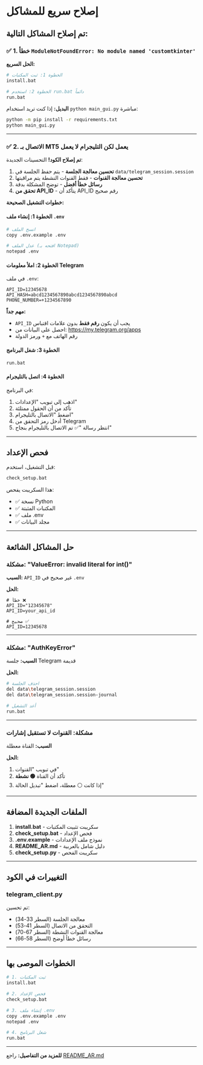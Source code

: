 # إصلاح سريع للمشاكل

## تم إصلاح المشاكل التالية:

### ✅ 1. خطأ `ModuleNotFoundError: No module named 'customtkinter'`

**الحل السريع:**

```bash
# الخطوة 1: ثبت المكتبات
install.bat

# الخطوة 2: استخدم run.bat دائماً
run.bat
```

**البديل:** إذا كنت تريد استخدام `python main_gui.py` مباشرة:
```bash
python -m pip install -r requirements.txt
python main_gui.py
```

---

### ✅ 2. الاتصال بـ MT5 يعمل لكن التليجرام لا يعمل

**تم إصلاح الكود!** التحسينات الجديدة:

1. **تحسين معالجة الجلسة** - يتم حفظ الجلسة في `data/telegram_session.session`
2. **تحسين معالجة القنوات** - فقط القنوات النشطة يتم مراقبتها
3. **رسائل خطأ أفضل** - توضح المشكلة بدقة
4. **تحقق من API_ID** - يتأكد أن API_ID رقم صحيح

**خطوات التشغيل الصحيحة:**

#### الخطوة 1: إنشاء ملف `.env`

```bash
# انسخ الملف
copy .env.example .env

# عدل الملف (افتحه بـ Notepad)
notepad .env
```

#### الخطوة 2: املأ معلومات Telegram

في ملف `.env`:
```
API_ID=12345678
API_HASH=abcd1234567890abcd1234567890abcd
PHONE_NUMBER=+1234567890
```

**مهم جداً:**
- `API_ID` يجب أن يكون **رقم فقط** بدون علامات اقتباس
- احصل على البيانات من: https://my.telegram.org/apps
- رقم الهاتف مع `+` ورمز الدولة

#### الخطوة 3: شغل البرنامج

```bash
run.bat
```

#### الخطوة 4: اتصل بالتليجرام

في البرنامج:
1. اذهب إلى تبويب "الإعدادات"
2. تأكد من أن الحقول ممتلئة
3. اضغط "الاتصال بالتليجرام"
4. أدخل رمز التحقق من Telegram
5. انتظر رسالة "✅ تم الاتصال بالتليجرام بنجاح"

---

## فحص الإعداد

قبل التشغيل، استخدم:

```bash
check_setup.bat
```

هذا السكريبت يفحص:
- ✅ نسخة Python
- ✅ المكتبات المثبتة
- ✅ ملف .env
- ✅ مجلد البيانات

---

## حل المشاكل الشائعة

### مشكلة: "ValueError: invalid literal for int()"

**السبب:** `API_ID` غير صحيح في `.env`

**الحل:**
```
# خطأ ❌
API_ID="12345678"
API_ID=your_api_id

# صحيح ✅
API_ID=12345678
```

---

### مشكلة: "AuthKeyError"

**السبب:** جلسة Telegram قديمة

**الحل:**
```bash
# احذف الجلسة
del data\telegram_session.session
del data\telegram_session.session-journal

# أعد التشغيل
run.bat
```

---

### مشكلة: القنوات لا تستقبل إشارات

**السبب:** القناة معطلة

**الحل:**
1. في تبويب "القنوات"
2. تأكد أن القناة **🟢 نشطة**
3. إذا كانت ⚪ معطلة، اضغط "تبديل الحالة"

---

## الملفات الجديدة المضافة

1. **install.bat** - سكريبت تثبيت المكتبات
2. **check_setup.bat** - فحص الإعداد
3. **.env.example** - نموذج ملف الإعدادات
4. **README_AR.md** - دليل شامل بالعربية
5. **check_setup.py** - سكريبت الفحص

---

## التغييرات في الكود

### telegram_client.py

تم تحسين:
- معالجة الجلسة (السطر 33-34)
- التحقق من الاتصال (السطر 41-53)
- معالجة القنوات النشطة (السطر 67-70)
- رسائل خطأ أوضح (السطر 58-66)

---

## الخطوات الموصى بها

```bash
# 1. ثبت المكتبات
install.bat

# 2. فحص الإعداد
check_setup.bat

# 3. إنشاء ملف .env
copy .env.example .env
notepad .env

# 4. شغل البرنامج
run.bat
```

---

**للمزيد من التفاصيل:** راجع [README_AR.md](README_AR.md)
